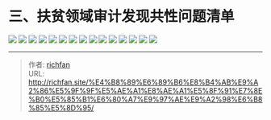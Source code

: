 # 三、扶贫领域审计发现共性问题清单

![](https://jsd.cdn.zzko.cn/gh/richffan/img@main/audit/审计发现共性问题清单/三-扶贫领域审计发现共性问题清单/扶贫领域审计发现共性问题清单_页面_023.webp)
![](https://jsd.cdn.zzko.cn/gh/richffan/img@main/audit/审计发现共性问题清单/三-扶贫领域审计发现共性问题清单/扶贫领域审计发现共性问题清单_页面_024.webp)
![](https://jsd.cdn.zzko.cn/gh/richffan/img@main/audit/审计发现共性问题清单/三-扶贫领域审计发现共性问题清单/扶贫领域审计发现共性问题清单_页面_025.webp)
![](https://jsd.cdn.zzko.cn/gh/richffan/img@main/audit/审计发现共性问题清单/三-扶贫领域审计发现共性问题清单/扶贫领域审计发现共性问题清单_页面_026.webp)
![](https://jsd.cdn.zzko.cn/gh/richffan/img@main/audit/审计发现共性问题清单/三-扶贫领域审计发现共性问题清单/扶贫领域审计发现共性问题清单_页面_027.webp)
![](https://jsd.cdn.zzko.cn/gh/richffan/img@main/audit/审计发现共性问题清单/三-扶贫领域审计发现共性问题清单/扶贫领域审计发现共性问题清单_页面_028.webp)
![](https://jsd.cdn.zzko.cn/gh/richffan/img@main/audit/审计发现共性问题清单/三-扶贫领域审计发现共性问题清单/扶贫领域审计发现共性问题清单_页面_029.webp)
![](https://jsd.cdn.zzko.cn/gh/richffan/img@main/audit/审计发现共性问题清单/三-扶贫领域审计发现共性问题清单/扶贫领域审计发现共性问题清单_页面_030.webp)
![](https://jsd.cdn.zzko.cn/gh/richffan/img@main/audit/审计发现共性问题清单/三-扶贫领域审计发现共性问题清单/扶贫领域审计发现共性问题清单_页面_031.webp)
![](https://jsd.cdn.zzko.cn/gh/richffan/img@main/audit/审计发现共性问题清单/三-扶贫领域审计发现共性问题清单/扶贫领域审计发现共性问题清单_页面_032.webp)
![](https://jsd.cdn.zzko.cn/gh/richffan/img@main/audit/审计发现共性问题清单/三-扶贫领域审计发现共性问题清单/扶贫领域审计发现共性问题清单_页面_033.webp)
![](https://jsd.cdn.zzko.cn/gh/richffan/img@main/audit/审计发现共性问题清单/三-扶贫领域审计发现共性问题清单/扶贫领域审计发现共性问题清单_页面_034.webp)
![](https://jsd.cdn.zzko.cn/gh/richffan/img@main/audit/审计发现共性问题清单/三-扶贫领域审计发现共性问题清单/扶贫领域审计发现共性问题清单_页面_035.webp)
![](https://jsd.cdn.zzko.cn/gh/richffan/img@main/audit/审计发现共性问题清单/三-扶贫领域审计发现共性问题清单/扶贫领域审计发现共性问题清单_页面_036.webp)
![](https://jsd.cdn.zzko.cn/gh/richffan/img@main/audit/审计发现共性问题清单/三-扶贫领域审计发现共性问题清单/扶贫领域审计发现共性问题清单_页面_037.webp)



---

> 作者: [richfan](https://richfan.site/)  
> URL: http://richfan.site/%E4%B8%89%E6%89%B6%E8%B4%AB%E9%A2%86%E5%9F%9F%E5%AE%A1%E8%AE%A1%E5%8F%91%E7%8E%B0%E5%85%B1%E6%80%A7%E9%97%AE%E9%A2%98%E6%B8%85%E5%8D%95/  

